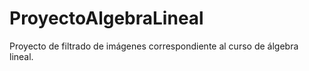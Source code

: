 # ProyectoAlgebraLineal
Proyecto de filtrado de imágenes correspondiente al curso de álgebra lineal.
